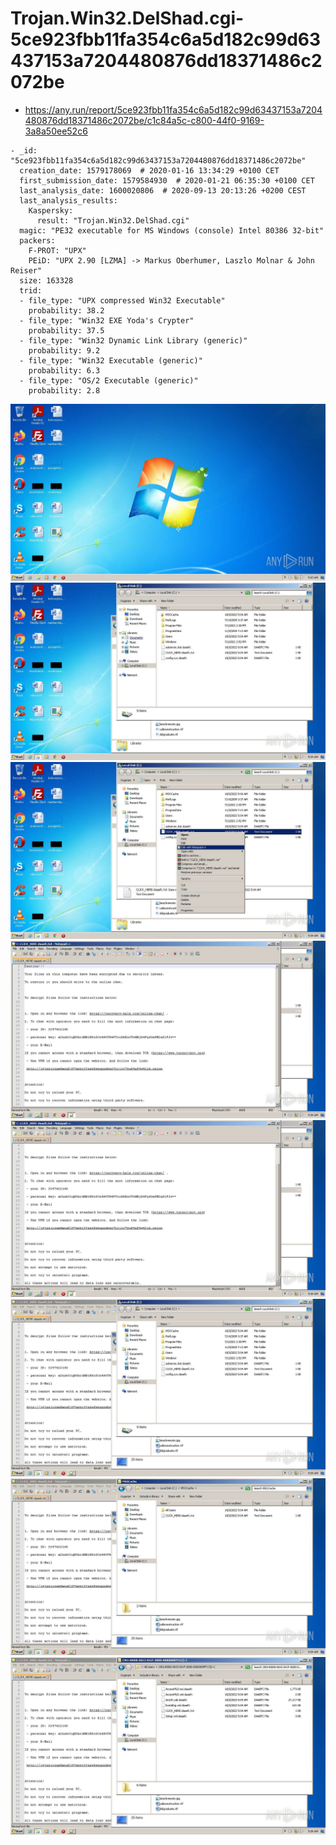 # Trojan.Win32.DelShad.cgi-5ce923fbb11fa354c6a5d182c99d63437153a7204480876dd18371486c2072be

- https://any.run/report/5ce923fbb11fa354c6a5d182c99d63437153a7204480876dd18371486c2072be/c1c84a5c-c800-44f0-9169-3a8a50ee52c6

```
- _id: "5ce923fbb11fa354c6a5d182c99d63437153a7204480876dd18371486c2072be"
  creation_date: 1579178069  # 2020-01-16 13:34:29 +0100 CET
  first_submission_date: 1579584930  # 2020-01-21 06:35:30 +0100 CET
  last_analysis_date: 1600020806  # 2020-09-13 20:13:26 +0200 CEST
  last_analysis_results: 
    Kaspersky: 
      result: "Trojan.Win32.DelShad.cgi"
  magic: "PE32 executable for MS Windows (console) Intel 80386 32-bit"
  packers: 
    F-PROT: "UPX"
    PEiD: "UPX 2.90 [LZMA] -> Markus Oberhumer, Laszlo Molnar & John Reiser"
  size: 163328
  trid: 
  - file_type: "UPX compressed Win32 Executable"
    probability: 38.2
  - file_type: "Win32 EXE Yoda's Crypter"
    probability: 37.5
  - file_type: "Win32 Dynamic Link Library (generic)"
    probability: 9.2
  - file_type: "Win32 Executable (generic)"
    probability: 6.3
  - file_type: "OS/2 Executable (generic)"
    probability: 2.8
```

![c1c84a5c-c800-44f0-9169-3a8a50ee52c6-1.jpeg](c1c84a5c-c800-44f0-9169-3a8a50ee52c6-1.jpeg)
![c1c84a5c-c800-44f0-9169-3a8a50ee52c6-6.jpeg](c1c84a5c-c800-44f0-9169-3a8a50ee52c6-6.jpeg)
![c1c84a5c-c800-44f0-9169-3a8a50ee52c6-7.jpeg](c1c84a5c-c800-44f0-9169-3a8a50ee52c6-7.jpeg)
![c1c84a5c-c800-44f0-9169-3a8a50ee52c6-8.jpeg](c1c84a5c-c800-44f0-9169-3a8a50ee52c6-8.jpeg)
![c1c84a5c-c800-44f0-9169-3a8a50ee52c6-9.jpeg](c1c84a5c-c800-44f0-9169-3a8a50ee52c6-9.jpeg)
![c1c84a5c-c800-44f0-9169-3a8a50ee52c6-11.jpeg](c1c84a5c-c800-44f0-9169-3a8a50ee52c6-11.jpeg)
![c1c84a5c-c800-44f0-9169-3a8a50ee52c6-12.jpeg](c1c84a5c-c800-44f0-9169-3a8a50ee52c6-12.jpeg)
![c1c84a5c-c800-44f0-9169-3a8a50ee52c6-16.jpeg](c1c84a5c-c800-44f0-9169-3a8a50ee52c6-16.jpeg)
